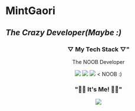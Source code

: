 # MintGaori
## _The Crazy Developer(Maybe :)_

<h3 align="center">▽ My Tech Stack ▽"</h3>

<p align="center"> The NOOB Developer </p>

<p align="center">
<img src="https://img.shields.io/badge/Python-3766AB?style=flat-square&logo=Python&logoColor=white"/></a> <img src="https://img.shields.io/badge/HTML5-E34F26?style=flat-square&logo=HTML5&logoColor=white"/></a> <img src="https://img.shields.io/badge/Flutter-02569B?style=flat-square&logo=Flutter&logoColor=white"/></a> < NOOB :)

<h3 align="center">"😶‍🌫️ It's Me! 😶‍🌫️"</h3>

<p align="center">
<a href="https://twitter.com/mintgaori"><img src="https://img.shields.io/badge/Twitter-1DA1F2?style=flat-square&logo=simpleiconsTwitter&logoColor=white&link=내링크"/></a>
